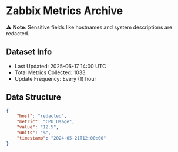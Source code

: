 # Zabbix Metrics Archive

⚠️ **Note**: Sensitive fields like hostnames and system descriptions are redacted.

## Dataset Info
- Last Updated: 2025-06-17 14:00 UTC
- Total Metrics Collected: 1033
- Update Frequency: Every (1) hour

## Data Structure
```json
{
    "host": "redacted",
    "metric": "CPU Usage",
    "value": "12.5",
    "units": "%",
    "timestamp": "2024-05-21T12:00:00"
}
```
